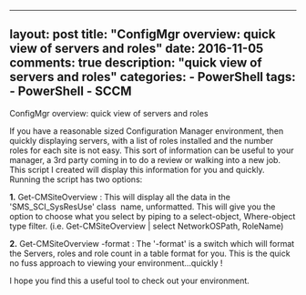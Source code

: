 ---
layout: post
title: "ConfigMgr overview: quick view of servers and roles"
date: 2016-11-05
comments: true
description: "quick view of servers and roles"
categories:
    - PowerShell
tags:
    - PowerShell
    - SCCM
----

ConfigMgr overview: quick view of servers and roles

If you have a reasonable sized Configuration Manager environment, then quickly displaying servers, with a list of roles installed and the number roles for each site is not easy. This sort of information can be useful to your manager, a 3rd party coming in to do a review or walking into a new job.
This script I created will display this information for you and quickly. Running the script has two options:

**1.** Get-CMSiteOverview : This will display all the data in the 'SMS_SCI_SysResUse' class  name, unformatted. This will give you the option to choose what you select by piping to a select-object, Where-object type filter. (i.e. Get-CMSiteOverview | select NetworkOSPath, RoleName)

**2.** Get-CMSiteOverview -format : The '-format' is a switch which will format the Servers, roles and role count in a table format for you. This is the quick no fuss approach to viewing your environment...quickly !

I hope you find this a useful tool to check out your environment. 

<script src="https://gist.github.com/Graham-Beer/bf9a4096e4e02fc3cbbdf30368ca6f06.js"></script>
